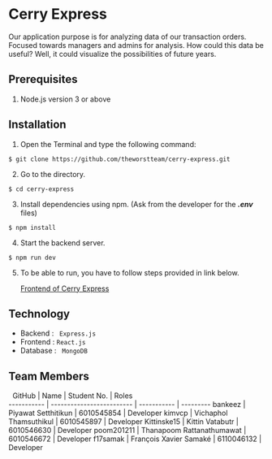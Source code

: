 # Cerry Express

Our application purpose is for analyzing data of our transaction orders. Focused towards managers and admins for analysis. How could this data be useful? Well, it could visualize the possibilities of future years.  

## Prerequisites

1. Node.js version 3 or above

## Installation

1. Open the Terminal and type the following command: 

```
$ git clone https://github.com/theworstteam/cerry-express.git
```

2. Go to the directory.

```
$ cd cerry-express
```

3. Install dependencies using npm. (Ask from the developer for the ***.env*** files)

```
$ npm install
```

4. Start the backend server.

```
$ npm run dev
```

5. To be able to run, you have to follow steps provided in link below. 

    [Frontend of Cerry Express](https://github.com/theworstteam/cerry-express-frontend)

## Technology

- Backend : ``` Express.js```
- Frontend : ``` React.js ```
- Database : ``` MongoDB```

## Team Members
 
 GitHub      | Name                      | Student No. | Roles     
 ----------- | ------------------------- | ----------- | --------- 
 bankeez     | Piyawat Setthitikun       | 6010545854  | Developer 
 kimvcp      | Vichaphol Thamsuthikul    | 6010545897  | Developer 
 Kittinske15 | Kittin Vatabutr           | 6010546630  | Developer 
 poom201211  | Thanapoom Rattanathumawat | 6010546672  | Developer 
 f17samak    | François Xavier Samaké    | 6110046132  | Developer 







